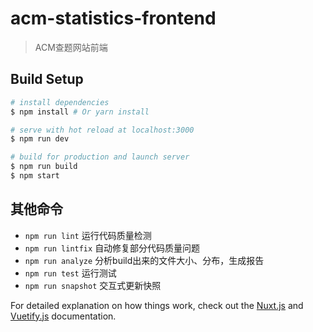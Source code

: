 # acm-statistics-frontend

> ACM查题网站前端

## Build Setup

``` bash
# install dependencies
$ npm install # Or yarn install

# serve with hot reload at localhost:3000
$ npm run dev

# build for production and launch server
$ npm run build
$ npm start
```

## 其他命令

- `npm run lint` 运行代码质量检测
- `npm run lintfix` 自动修复部分代码质量问题
- `npm run analyze` 分析build出来的文件大小、分布，生成报告
- `npm run test` 运行测试
- `npm run snapshot` 交互式更新快照

For detailed explanation on how things work, check out the [Nuxt.js](https://github.com/nuxt/nuxt.js) and [Vuetify.js](https://vuetifyjs.com/) documentation.
